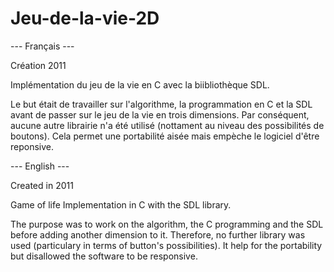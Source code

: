 # Jeu-de-la-vie-2D

--- Français ---

Création 2011

Implémentation du jeu de la vie en C avec la biibliothèque SDL.

Le but était de travailler sur l'algorithme, la programmation en C et la SDL avant de passer sur le jeu de la vie en trois dimensions.
Par conséquent, aucune autre librairie n'a été utilisé (nottament au niveau des possibilités de boutons). Cela permet une portabilité aisée mais empèche le logiciel d'être reponsive.

--- English ---

Created in 2011

Game of life Implementation in C with the SDL library.

The purpose was to work on the algorithm, the C programming and the SDL before adding another dimension to it.
Therefore, no further library was used (particulary in terms of button's possibilities). It help for the portability but disallowed the software to be responsive.
